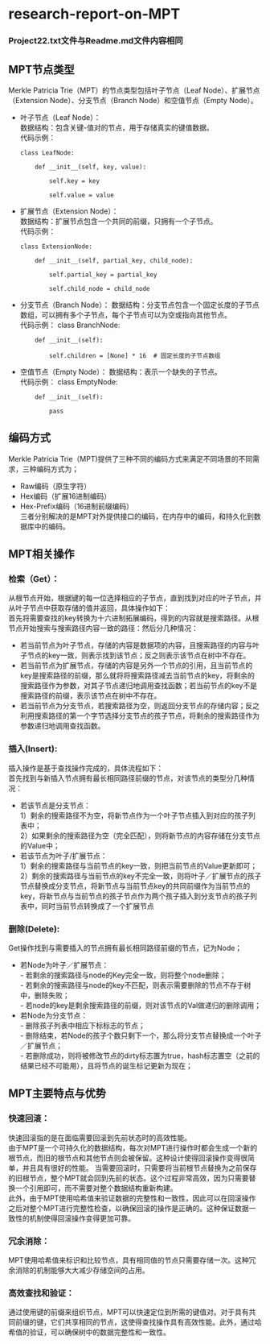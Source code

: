# research-report-on-MPT
### Project22.txt文件与Readme.md文件内容相同
## MPT节点类型
Merkle Patricia Trie（MPT）的节点类型包括叶子节点（Leaf Node）、扩展节点（Extension Node）、分支节点（Branch Node）和空值节点（Empty Node）。
* 叶子节点（Leaf Node）：
<br>数据结构：包含关键-值对的节点，用于存储真实的键值数据。
<br>代码示例：

      class LeafNode:

          def __init__(self, key, value):
    
              self.key = key
        
              self.value = value
        
* 扩展节点（Extension Node）：<br>
数据结构：扩展节点包含一个共同的前缀，只拥有一个子节点。
<br>代码示例：

      class ExtensionNode:

          def __init__(self, partial_key, child_node):
    
              self.partial_key = partial_key
        
              self.child_node = child_node
        
* 分支节点（Branch Node）：
数据结构：分支节点包含一个固定长度的子节点数组，可以拥有多个子节点，每个子节点可以为空或指向其他节点。
<br>代码示例：
      class BranchNode:
  
          def __init__(self):
  
              self.children = [None] * 16  # 固定长度的子节点数组

* 空值节点（Empty Node）：
数据结构：表示一个缺失的子节点。
<br>代码示例：
      class EmptyNode:
  
          def __init__(self):
  
              pass
## 编码方式
Merkle Patricia Trie（MPT)提供了三种不同的编码方式来满足不同场景的不同需求，三种编码方式为；

* Raw编码（原生字符）
* Hex编码（扩展16进制编码）
* Hex-Prefix编码（16进制前缀编码）
<br>三者分别解决的是MPT对外提供接口的编码，在内存中的编码，和持久化到数据库中的编码。

## MPT相关操作
### 检索（Get）：
从根节点开始，根据键的每一位选择相应的子节点，直到找到对应的叶子节点，并从叶子节点中获取存储的值并返回，具体操作如下：
<br>首先将需要查找的key转换为十六进制拓展编码，得到的内容就是搜索路径。从根节点开始搜索与搜索路径内容一致的路径：然后分几种情况：
* 若当前节点为叶子节点，存储的内容是数据项的内容，且搜索路径的内容与叶子节点的key一致，则表示找到该节点；反之则表示该节点在树中不存在。
* 若当前节点为扩展节点，存储的内容是另外一个节点的引用，且当前节点的key是搜索路径的前缀，那么就将将搜索路径减去当前节点的key，将剩余的搜索路径作为参数，对其子节点递归地调用查找函数；若当前节点的key不是搜索路径的前缀，表示该节点在树中不存在。
* 若当前节点为分支节点，若搜索路径为空，则返回分支节点的存储内容；反之利用搜索路径的第一个字节选择分支节点的孩子节点，将剩余的搜索路径作为参数递归地调用查找函数。

### 插入(Insert):
插入操作是基于查找操作完成的，具体流程如下：
<br>首先找到与新插入节点拥有最长相同路径前缀的节点，对该节点的类型分几种情况：
* 若该节点是分支节点：
<br>1）剩余的搜索路径不为空，将新节点作为一个叶子节点插入到对应的孩子列表中；
<br>2）如果剩余的搜索路径为空（完全匹配），则将新节点的内容存储在分支节点的Value中；
* 若该节点为叶子/扩展节点：
<br>1）剩余的搜索路径与当前节点的key一致，则把当前节点的Value更新即可；
<br>2）剩余的搜索路径与当前节点的key不完全一致，则将叶子／扩展节点的孩子节点替换成分支节点，将新节点与当前节点key的共同前缀作为当前节点的key，将新节点与当前节点的孩子节点作为两个孩子插入到分支节点的孩子列表中，同时当前节点转换成了一个扩展节点

### 删除(Delete):
Get操作找到与需要插入的节点拥有最长相同路径前缀的节点，记为Node；
* 若Node为叶子／扩展节点：
<br>- 若剩余的搜索路径与node的Key完全一致，则将整个node删除；
<br>- 若剩余的搜索路径与node的key不匹配，则表示需要删除的节点不存于树中，删除失败；
<br>- 若node的key是剩余搜索路径的前缀，则对该节点的Val做递归的删除调用；
* 若Node为分支节点：
<br>- 删除孩子列表中相应下标标志的节点；
<br>- 删除结束，若Node的孩子个数只剩下一个，那么将分支节点替换成一个叶子／扩展节点；
 <br>- 若删除成功，则将被修改节点的dirty标志置为true，hash标志置空（之前的结果已经不可能用），且将节点的诞生标记更新为现在；
## MPT主要特点与优势
### 快速回滚：
快速回滚指的是在面临需要回滚到先前状态时的高效性能。
<br>由于MPT是一个可持久化的数据结构，每次对MPT进行操作时都会生成一个新的根节点，而旧的根节点和其他节点则会被保留。这种设计使得回滚操作变得很简单，并且具有很好的性能。
当需要回滚时，只需要将当前根节点替换为之前保存的旧根节点，整个MPT就会回到先前的状态。这个过程非常高效，因为只需要替换一个引用即可，而不需要对整个数据结构重新构建。
<br>此外，由于MPT使用哈希值来验证数据的完整性和一致性，因此可以在回滚操作之后对整个MPT进行完整性检查，以确保回滚的操作是正确的。这种保证数据一致性的机制使得回滚操作变得更加可靠。
### 冗余消除：
MPT使用哈希值来标识和比较节点，具有相同值的节点只需要存储一次。这种冗余消除的机制能够大大减少存储空间的占用。
### 高效查找和验证：
通过使用键的前缀来组织节点，MPT可以快速定位到所需的键值对。对于具有共同前缀的键，它们共享相同的节点，这使得查找操作具有高效性能。此外，通过哈希值的验证，可以确保树中的数据完整性和一致性。
